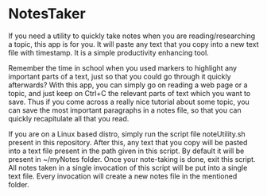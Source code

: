 # NotesTaker
If you need a utility to quickly take notes when you are reading/researching a topic, this app is for you. It will paste any text that you copy into a new text file with timestamp. It is a simple productivity enhancing tool.

Remember the time in school when you used markers to highlight any important parts of a text, just so that you could go through it quickly afterwards? With this app, you can simply go on reading a web page or a topic, and just keep on Ctrl+C the relevant parts of text which you want to save. Thus if you come across a really nice tutorial about some topic, you can save the most important paragraphs in a notes file, so that you can quickly recapitulate all that you read. 

If you are on a Linux based distro, simply run the script file noteUtility.sh present in this repository. After this, any text that you copy will be pasted into a text file present in the path given in this script. By default it will be present in ~/myNotes folder. Once your note-taking is done, exit this script. All notes taken in a single invocation of this script will be put into a single text file. Every invocation will create a new notes file in the mentioned folder.  
